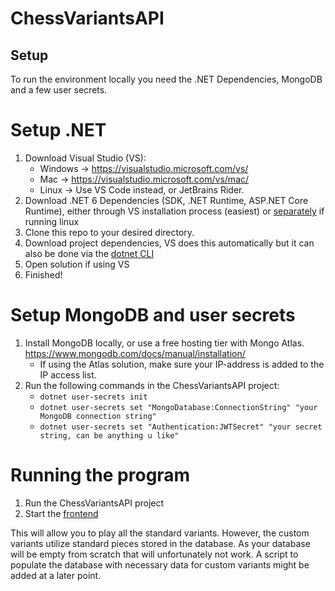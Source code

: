 # ChessVariantsAPI

## Setup
To run the environment locally you need the .NET Dependencies, MongoDB and a few user secrets.

# Setup .NET

1. Download Visual Studio (VS):
   - Windows -> https://visualstudio.microsoft.com/vs/
   - Mac -> https://visualstudio.microsoft.com/vs/mac/
   - Linux -> Use VS Code instead, or JetBrains Rider.
2. Download .NET 6 Dependencies (SDK, .NET Runtime, ASP.NET Core Runtime), either through VS installation process (easiest) or [separately](https://learn.microsoft.com/en-us/dotnet/core/install/linux) if running linux
3. Clone this repo to your desired directory.
4. Download project dependencies, VS does this automatically but it can also be done via the [dotnet CLI](https://learn.microsoft.com/en-us/nuget/consume-packages/install-use-packages-dotnet-cli)
5. Open solution if using VS
6. Finished!

# Setup MongoDB and user secrets
1. Install MongoDB locally, or use a free hosting tier with Mongo Atlas. https://www.mongodb.com/docs/manual/installation/
   - If using the Atlas solution, make sure your IP-address is added to the IP access list.
2. Run the following commands in the ChessVariantsAPI project:
   - `dotnet user-secrets init`
   - `dotnet user-secrets set "MongoDatabase:ConnectionString" "your MongoDB connection string"`
   - `dotnet user-secrets set "Authentication:JWTSecret" "your secret string, can be anything u like"`

# Running the program
1. Run the ChessVariantsAPI project
2. Start the [frontend](https://github.com/ChessVariants/chess-variants-frontend)

This will allow you to play all the standard variants. However, the custom variants utilize standard pieces stored in the database. As your database will be empty from scratch that will unfortunately not work. A script to populate the database with necessary data for custom variants might be added at a later point.
